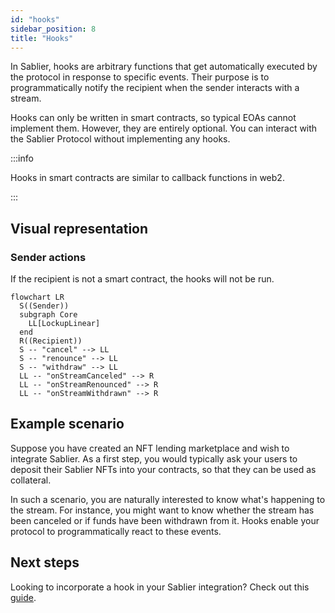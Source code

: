 ```yaml
---
id: "hooks"
sidebar_position: 8
title: "Hooks"
---
```


In Sablier, hooks are arbitrary functions that get automatically executed by the protocol in response to specific
events. Their purpose is to programmatically notify the recipient when the sender interacts with a stream.

Hooks can only be written in smart contracts, so typical EOAs cannot implement them. However, they are entirely
optional. You can interact with the Sablier Protocol without implementing any hooks.

:::info

Hooks in smart contracts are similar to callback functions in web2.

:::

## Visual representation

### Sender actions

If the recipient is not a smart contract, the hooks will not be run.

```mermaid
flowchart LR
  S((Sender))
  subgraph Core
    LL[LockupLinear]
  end
  R((Recipient))
  S -- "cancel" --> LL
  S -- "renounce" --> LL
  S -- "withdraw" --> LL
  LL -- "onStreamCanceled" --> R
  LL -- "onStreamRenounced" --> R
  LL -- "onStreamWithdrawn" --> R
```

## Example scenario

Suppose you have created an NFT lending marketplace and wish to integrate Sablier. As a first step, you would typically
ask your users to deposit their Sablier NFTs into your contracts, so that they can be used as collateral.

In such a scenario, you are naturally interested to know what's happening to the stream. For instance, you might want to
know whether the stream has been canceled or if funds have been withdrawn from it. Hooks enable your protocol to
programmatically react to these events.

## Next steps

Looking to incorporate a hook in your Sablier integration? Check out this [guide](/contracts/v2/guides/hooks).
